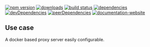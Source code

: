 <!-- #!/usr/bin/env markdown
-*- coding: utf-8 -*-
region header
Copyright Torben Sickert 16.12.2012

License
-------

This library written by Torben Sickert stand under a creative commons naming
3.0 unported license. see http://creativecommons.org/licenses/by/3.0/deed.de
endregion -->

[![npm version](https://badge.fury.io/js/proxy.svg)](https://www.npmjs.com/package/proxy)
[![downloads](https://img.shields.io/npm/dy/proxy.svg)](https://www.npmjs.com/package/proxy)
[![build status](https://travis-ci.org/thaibault/proxy.svg?branch=master)](https://travis-ci.org/thaibault/proxy)
[![dependencies](https://img.shields.io/david/thaibault/proxy.svg)](https://david-dm.org/thaibault/proxy)
[![devDependencies](https://img.shields.io/david/dev/thaibault/proxy.svg)](https://david-dm.org/thaibault/proxy?type=dev)
[![peerDependencies](https://img.shields.io/david/peer/thaibault/proxy.svg)](https://david-dm.org/thaibault/proxy?type=peer)
[![documentation-website](https://img.shields.io/website-up-down-green-red/http/torben.website/proxy.svg?label=documentation-website)](http://torben.website/proxy)

<!--|deDE:Einsatz-->
Use case
--------

A docker based proxy server easily configurable.

<!-- region vim modline
vim: set tabstop=4 shiftwidth=4 expandtab:
vim: foldmethod=marker foldmarker=region,endregion:
endregion -->
